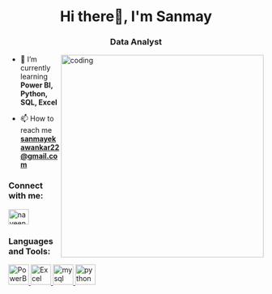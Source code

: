 <h1 align="center">Hi there👋, I'm Sanmay</h1>
<h3 align="center">Data Analyst</h3>

<img align="right" alt="coding" width="400" src="https://user-images.githubusercontent.com/55389276/140866485-8fb1c876-9a8f-4d6a-98dc-08c4981eaf70.gif">

- 🌱 I’m currently learning **Power BI, Python, SQL, Excel**

- 📫 How to reach me **sanmayekawankar22@gmail.com**

<h3 align="left">Connect with me:</h3>
<p align="left">
<a href="https://www.linkedin.com/in/sanmay-ekawankar-2123a21a5/"><img align="center" src="https://logos-world.net/wp-content/uploads/2020/05/Linkedin-Logo.png" alt="naveen-s-68a0571b4" height="30" width="40" /></a>

<h3 align="left">Languages and Tools:</h3>
<p align="left"> 
<a href="https://powerbi.microsoft.com/en-au/" target="_blank" rel="noreferrer"> <img src="https://logos-world.net/wp-content/uploads/2022/02/Microsoft-Power-BI-Symbol.png" alt="PowerBi" width="40" height="40"/> </a> 
<a href="https://www.microsoft.com/en-in/microsoft-365/excel" target="_blank" rel="noreferrer"> <img src="https://cdn1.iconfinder.com/data/icons/famous-brand-apps/100/_-04-512.png" alt="Excel" width="40" height="40"/> </a> 
</a> <a href="https://www.mysql.com/" target="_blank" rel="noreferrer"> <img src="https://www.mysql.com/common/logos/logo-mysql-170x115.png" alt="mysql" width="40" height="40"/> </a>
  </a> <a href="https://www.python.org" target="_blank" rel="noreferrer"> <img src="https://logos-world.net/wp-content/uploads/2021/10/Python-Emblem.png" alt="python" width="40" height="40"/> </a>

<!--
**Sanmay22/Sanmay22** is a ✨ _special_ ✨ repository because its `README.md` (this file) appears on your GitHub profile.

Here are some ideas to get you started:

- 🔭 I’m currently working on ...
- 🌱 I’m currently learning ...
- 👯 I’m looking to collaborate on ...
- 🤔 I’m looking for help with ...
- 💬 Ask me about ...
- 📫 How to reach me: ...
- 😄 Pronouns: ...
- ⚡ Fun fact: ...
-->
